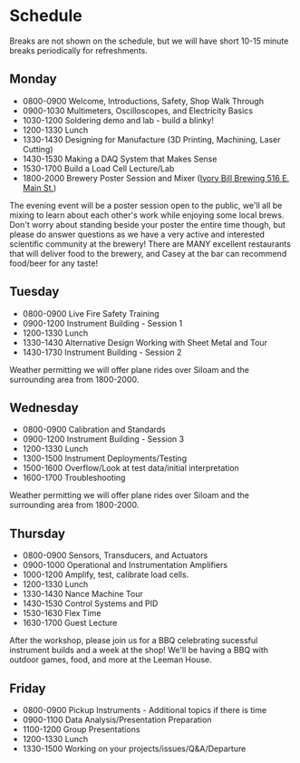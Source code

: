 # Schedule
Breaks are not shown on the schedule, but we will have short 10-15 minute breaks periodically
for refreshments.

## Monday
* 0800-0900 Welcome, Introductions, Safety, Shop Walk Through
* 0900-1030 Multimeters, Oscilloscopes, and Electricity Basics
* 1030-1200 Soldering demo and lab - build a blinky!
* 1200-1330 Lunch
* 1330-1430 Designing for Manufacture (3D Printing, Machining, Laser Cutting)
* 1430-1530 Making a DAQ System that Makes Sense
* 1530-1700 Build a Load Cell Lecture/Lab
* 1800-2000 Brewery Poster Session and Mixer ([Ivory Bill Brewing 516 E. Main St.](https://www.theivorybill.com/))

The evening event will be a poster session open to the public, we'll all be mixing to learn
about each other's work while enjoying some local brews. Don't worry about standing beside your
poster the entire time though, but please do answer questions as we have a very active and
interested scientific community at the brewery! There are MANY excellent restaurants that will
deliver food to the brewery, and Casey at the bar can recommend food/beer for any taste!

## Tuesday
* 0800-0900 Live Fire Safety Training
* 0900-1200 Instrument Building - Session 1
* 1200-1330 Lunch
* 1330-1430 Alternative Design Working with Sheet Metal and Tour
* 1430-1730 Instrument Building - Session 2

Weather permitting we will offer plane rides over Siloam and the surrounding area from 1800-2000.

## Wednesday
* 0800-0900 Calibration and Standards
* 0900-1200 Instrument Building - Session 3
* 1200-1330 Lunch
* 1300-1500 Instrument Deployments/Testing
* 1500-1600 Overflow/Look at test data/initial interpretation
* 1600-1700 Troubleshooting

Weather permitting we will offer plane rides over Siloam and the surrounding area from 1800-2000.

## Thursday
* 0800-0900 Sensors, Transducers, and Actuators
* 0900-1000 Operational and Instrumentation Amplifiers
* 1000-1200 Amplify, test, calibrate load cells.
* 1200-1330 Lunch
* 1330-1430 Nance Machine Tour
* 1430-1530 Control Systems and PID
* 1530-1630 Flex Time
* 1630-1700 Guest Lecture

After the workshop, please join us for a BBQ celebrating sucessful instrument builds and a week
at the shop! We'll be having a BBQ with outdoor games, food, and more at the Leeman House.

## Friday
* 0800-0900 Pickup Instruments - Additional topics if there is time
* 0900-1100 Data Analysis/Presentation Preparation
* 1100-1200 Group Presentations
* 1200-1330 Lunch
* 1330-1500 Working on your projects/issues/Q&A/Departure
